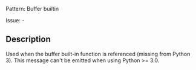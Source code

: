 Pattern: Buffer builtin

Issue: -

## Description

Used when the buffer built-in function is referenced (missing from Python 3). This message can't be emitted when using Python >= 3.0.
